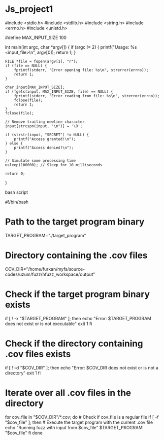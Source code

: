 # Js_project1

#include <stdio.h>
#include <stdlib.h>
#include <string.h>
#include <errno.h>
#include <unistd.h>

#define MAX_INPUT_SIZE 100

int main(int argc, char *argv[]) {
    if (argc != 2) {
        printf("Usage: %s <input_file>\n", argv[0]);
        return 1;
    }

    FILE *file = fopen(argv[1], "r");
    if (file == NULL) {
        fprintf(stderr, "Error opening file: %s\n", strerror(errno));
        return 1;
    }

    char input[MAX_INPUT_SIZE];
    if (fgets(input, MAX_INPUT_SIZE, file) == NULL) {
        fprintf(stderr, "Error reading from file: %s\n", strerror(errno));
        fclose(file);
        return 1;
    }
    fclose(file);

    // Remove trailing newline character
    input[strcspn(input, "\n")] = '\0';

    if (strstr(input, "SECRET") != NULL) {
        printf("Access granted!\n");
    } else {
        printf("Access denied!\n");
    }

    // Simulate some processing time
    usleep(100000); // Sleep for 10 milliseconds

    return 0;
}




bash script




#!/bin/bash

# Path to the target program binary
TARGET_PROGRAM="./target_program"

# Directory containing the .cov files
COV_DIR="/home/furkan/myfs/source-codes/uzum/fuzz/hfuzz_workspace/output"

# Check if the target program binary exists
if [ ! -x "$TARGET_PROGRAM" ]; then
    echo "Error: $TARGET_PROGRAM does not exist or is not executable"
    exit 1
fi

# Check if the directory containing .cov files exists
if [ ! -d "$COV_DIR" ]; then
    echo "Error: $COV_DIR does not exist or is not a directory"
    exit 1
fi

# Iterate over all .cov files in the directory
for cov_file in "$COV_DIR"/*.cov; do
    # Check if cov_file is a regular file
    if [ -f "$cov_file" ]; then
        # Execute the target program with the current .cov file
        echo "Running fuzz with input from $cov_file"
        $TARGET_PROGRAM "$cov_file"
    fi
done